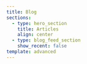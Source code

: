 ```yaml
---
title: Blog
sections:
  - type: hero_section
    title: Articles
    align: center
  - type: blog_feed_section
    show_recent: false
template: advanced
---
```

